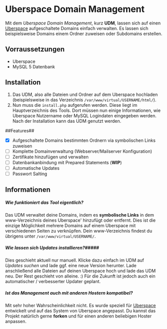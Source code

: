 Uberspace Domain Management
===========================
Mit dem *Uberspace Domain Management*, kurz **UDM**, lassen sich auf einen [Uberspace](https://uberspace.de) aufgeschaltete Domains einfach verwalten. Es lassen sich beispielsweise Domains einem Ordner zuweisen oder Subdomains erstellen.


## Vorraussetzungen ##
* Uberspace
* MySQL 5 Datenbank

## Installation ##
1. Das UDM, also alle Dateien und Ordner auf dem Uberspace hochladen (beispielsweise in das Verzeichnis `/var/www/virtual/USERNAME/html/`).
2. Nun muss die `install.php` aufgerufen werden. Diese liegt im Hauptverzeichnis des Tools. Dort müssen nun einige Informationen, wie Uberspace Nutzername oder MySQL Logindaten eingegeben werden. Nach der Installation kann das UDM genutzt werden.

##Features##
- [x] Aufgeschaltete Domains bestimmten Ordnern via symbolischen Links zuweisen
- [ ] Komplette Domainverwaltung (Webserver/Mailserver Konfiguration)
- [ ] Zertifikate hinzufügen und verwalten
- [ ] Datenbankanbindung mit Prepared Statements (**WIP**)
- [ ] Automatische Updates
- [ ] Passwort Salting

## Informationen ##
##### Wie funktioniert das Tool eigentlich? #####
Das UDM verwaltet deine Domains, indem es **symbolische Links** in dem www-Verzeichnis deines Uberspace' hinzufügt oder entfernt. Dies ist die einzige Möglichkeit mehrere Domains auf einem Uberspace mit verschiedenen Seiten zu verknüpfen.
Dein www-Verzeichnis findest du übrigens unter `/var/www/virtual/USERNAME/`.
##### Wie lassen sich Updates installieren?#####
Dies geschieht aktuell nur manuell. Klicke dazu einfach im UDM auf *Updates suchen* und lade ggf. eine neue Version herunter. Lade anschließend alle Dateien auf deinen Uberspace hoch und lade das UDM neu. Der Rest geschieht von alleine. :)
Für die Zukunft ist jedoch auch ein automatischer / verbesserter Updater geplant.
##### Ist das Management auch mit anderen Hostern kompatibel? #####
Mit sehr hoher Wahrscheinlichkeit nicht. Es wurde speziell für [Uberspace](https://uberspace.de) entwickelt und auf das System von Uberspace angepasst. Du kannst das Projekt natürlich gerne **forken** und für einen anderen beliebigen Hoster anpassen.